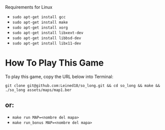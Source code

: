 

Requirements for Linux

- ```sudo apt-get install gcc```
- ```sudo apt-get install make```
- ```sudo apt-get install xorg```
- ```sudo apt-get install libxext-dev```
- ```sudo apt-get install libbsd-dev```
- ```sudo apt-get install libx11-dev```

# How To Play This Game
To play this game, copy the URL below into Terminal:

```git clone git@github.com:Leined18/so_long.git && cd so_long && make && ./so_long assets/maps/map1.ber```

## or:

- ```make run MAP=<nombre del mapa>```
- ```make run_bonus MAP=<nombre del mapa>```
